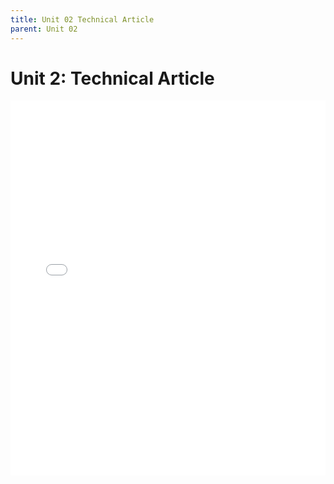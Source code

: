 ```yaml
---
title: Unit 02 Technical Article
parent: Unit 02
---
```


# Unit 2: Technical Article

<embed src="megadoc/assets/unit2/unit02_tech_article.pdf" width="100%" height="600px" type="application/pdf">
